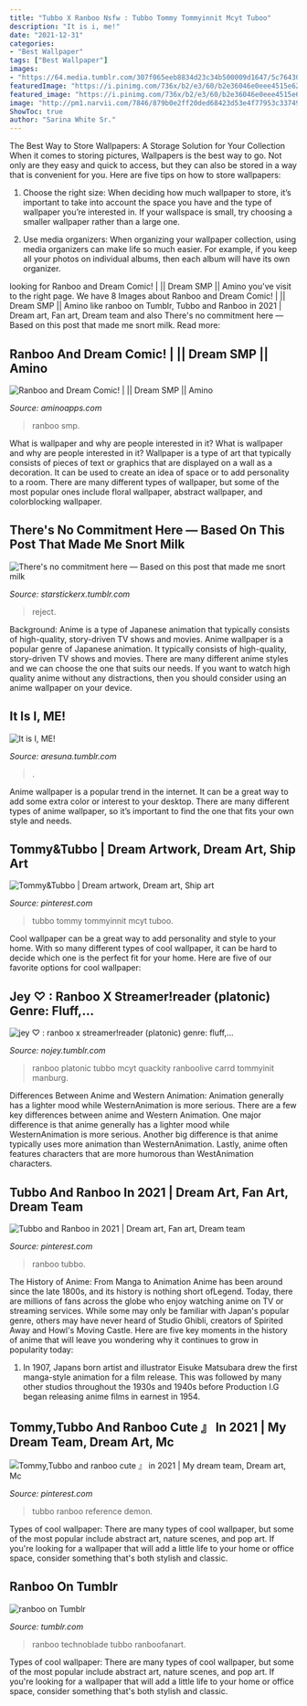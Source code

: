 ```yaml
---
title: "Tubbo X Ranboo Nsfw : Tubbo Tommy Tommyinnit Mcyt Tuboo"
description: "It is i, me!"
date: "2021-12-31"
categories:
- "Best Wallpaper"
tags: ["Best Wallpaper"]
images:
- "https://64.media.tumblr.com/307f065eeb8834d23c34b500009d1647/5c76430299432d1c-54/s1280x1920/071e4e8178b2f9ee7a08a98c1093c1629eb5e536.png"
featuredImage: "https://i.pinimg.com/736x/b2/e3/60/b2e36046e0eee4515e622c548c01f5f9.jpg"
featured_image: "https://i.pinimg.com/736x/b2/e3/60/b2e36046e0eee4515e622c548c01f5f9.jpg"
image: "http://pm1.narvii.com/7846/879b0e2ff20ded68423d53e4f77953c33749649er1-1536-2048v2_uhq.jpg"
ShowToc: true
author: "Sarina White Sr."
---
```



The Best Way to Store Wallpapers: A Storage Solution for Your Collection
When it comes to storing pictures, Wallpapers is the best way to go. Not only are they easy and quick to access, but they can also be stored in a way that is convenient for you. Here are five tips on how to store wallpapers:
1) Choose the right size: When deciding how much wallpaper to store, it’s important to take into account the space you have and the type of wallpaper you’re interested in. If your wallspace is small, try choosing a smaller wallpaper rather than a large one.

2) Use media organizers: When organizing your wallpaper collection, using media organizers can make life so much easier. For example, if you keep all your photos on individual albums, then each album will have its own organizer.

	

		
looking for Ranboo and Dream Comic! | || Dream SMP || Amino you've visit to the right page. We have 8 Images about Ranboo and Dream Comic! | || Dream SMP || Amino like ranboo on Tumblr, Tubbo and Ranboo in 2021 | Dream art, Fan art, Dream team and also There&#039;s no commitment here — Based on this post that made me snort milk. Read more:
		
    
## Ranboo And Dream Comic! | || Dream SMP || Amino

<img loading=lazy src="http://pm1.narvii.com/7846/879b0e2ff20ded68423d53e4f77953c33749649er1-1536-2048v2_uhq.jpg" onerror="this.onerror=null;this.src='https://tse4.mm.bing.net/th?id=OIP.khbp_KAEY3F_vHE5zosJRAHaJ4&amp;pid=15.1';" alt="Ranboo and Dream Comic! | || Dream SMP || Amino">

_Source: aminoapps.com_

>ranboo smp. 

	

What is wallpaper and why are people interested in it?
What is wallpaper and why are people interested in it?
Wallpaper is a type of art that typically consists of pieces of text or graphics that are displayed on a wall as a decoration. It can be used to create an idea of space or to add personality to a room. There are many different types of wallpaper, but some of the most popular ones include floral wallpaper, abstract wallpaper, and colorblocking wallpaper.

    
## There&#039;s No Commitment Here — Based On This Post That Made Me Snort Milk

<img loading=lazy src="https://64.media.tumblr.com/2bf97064aba497a2426d71da5c756ce7/27ed885d44ca0166-f3/s1280x1920/304b190665d5b4aca3dca086839dc67229b8ae72.png" onerror="this.onerror=null;this.src='https://tse4.mm.bing.net/th?id=OIP.fiHlWJdB_qJoWqWW5Ab6fgHaEK&amp;pid=15.1';" alt="There&#039;s no commitment here — Based on this post that made me snort milk">

_Source: starstickerx.tumblr.com_

>reject. 

	

Background: Anime is a type of Japanese animation that typically consists of high-quality, story-driven TV shows and movies.
Anime wallpaper is a popular genre of Japanese animation. It typically consists of high-quality, story-driven TV shows and movies. There are many different anime styles and we can choose the one that suits our needs. If you want to watch high quality anime without any distractions, then you should consider using an anime wallpaper on your device.

    
## It Is I, ME!

<img loading=lazy src="https://64.media.tumblr.com/307f065eeb8834d23c34b500009d1647/5c76430299432d1c-54/s1280x1920/071e4e8178b2f9ee7a08a98c1093c1629eb5e536.png" onerror="this.onerror=null;this.src='https://tse1.mm.bing.net/th?id=OIP.Q_1uhPoi9Jb40vvWG_5swQHaE0&amp;pid=15.1';" alt="It is I, ME!">

_Source: aresuna.tumblr.com_

>. 

	

Anime wallpaper is a popular trend in the internet. It can be a great way to add some extra color or interest to your desktop. There are many different types of anime wallpaper, so it’s important to find the one that fits your own style and needs.

    
## Tommy&amp;Tubbo | Dream Artwork, Dream Art, Ship Art

<img loading=lazy src="https://i.pinimg.com/736x/b7/ea/c6/b7eac640c261ed30d5f70d510f089d5a.jpg" onerror="this.onerror=null;this.src='https://tse1.mm.bing.net/th?id=OIP.dkl7qCPgq9Cd67KGAm3YAQHaHa&amp;pid=15.1';" alt="Tommy&amp;Tubbo | Dream artwork, Dream art, Ship art">

_Source: pinterest.com_

>tubbo tommy tommyinnit mcyt tuboo. 

	

Cool wallpaper can be a great way to add personality and style to your home. With so many different types of cool wallpaper, it can be hard to decide which one is the perfect fit for your home. Here are five of our favorite options for cool wallpaper: 

    
## Jey ♡ : Ranboo X Streamer!reader (platonic) Genre: Fluff,...

<img loading=lazy src="https://64.media.tumblr.com/1d653e1a42d276fe1a32754b5e1e763b/a1531c22ae4d700d-a1/s1280x1920/185413022477a8d957abd9c30a13c56518b47192.jpg" onerror="this.onerror=null;this.src='https://tse3.mm.bing.net/th?id=OIP.WVq3IyEY4K8EV97deh_5MgHaHa&amp;pid=15.1';" alt="jey ♡ : ranboo x streamer!reader (platonic) genre: fluff,...">

_Source: nojey.tumblr.com_

>ranboo platonic tubbo mcyt quackity ranboolive carrd tommyinit manburg. 

	

Differences Between Anime and Western Animation: Animation generally has a lighter mood while WesternAnimation is more serious.
There are a few key differences between anime and Western Animation. One major difference is that anime generally has a lighter mood while WesternAnimation is more serious. Another big difference is that anime typically uses more animation than WesternAnimation. Lastly, anime often features characters that are more humorous than WestAnimation characters.

    
## Tubbo And Ranboo In 2021 | Dream Art, Fan Art, Dream Team

<img loading=lazy src="https://i.pinimg.com/736x/b2/e3/60/b2e36046e0eee4515e622c548c01f5f9.jpg" onerror="this.onerror=null;this.src='https://tse4.mm.bing.net/th?id=OIP.J7H_XFx-vy8xL3ZD-LsNlAHaFP&amp;pid=15.1';" alt="Tubbo and Ranboo in 2021 | Dream art, Fan art, Dream team">

_Source: pinterest.com_

>ranboo tubbo. 

	

The History of Anime: From Manga to Animation
Anime has been around since the late 1800s, and its history is nothing short ofLegend. Today, there are millions of fans across the globe who enjoy watching anime on TV or streaming services. While some may only be familiar with Japan's popular genre, others may have never heard of Studio Ghibli, creators of Spirited Away and Howl's Moving Castle. Here are five key moments in the history of anime that will leave you wondering why it continues to grow in popularity today:
1) In 1907, Japans born artist and illustrator Eisuke Matsubara drew the first manga-style animation for a film release. This was followed by many other studios throughout the 1930s and 1940s before Production I.G began releasing anime films in earnest in 1954.

    
## Tommy,Tubbo And Ranboo Cute 』 In 2021 | My Dream Team, Dream Art, Mc

<img loading=lazy src="https://i.pinimg.com/736x/4b/df/90/4bdf90c4c0aed095877825b1d3b28267.jpg" onerror="this.onerror=null;this.src='https://tse3.mm.bing.net/th?id=OIP.NA6o71NfajfgJWpFZB3UwwHaJL&amp;pid=15.1';" alt="Tommy,Tubbo and ranboo cute 』 in 2021 | My dream team, Dream art, Mc">

_Source: pinterest.com_

>tubbo ranboo reference demon. 

	

Types of cool wallpaper:
There are many types of cool wallpaper, but some of the most popular include abstract art, nature scenes, and pop art. If you're looking for a wallpaper that will add a little life to your home or office space, consider something that's both stylish and classic.

    
## Ranboo On Tumblr

<img loading=lazy src="https://64.media.tumblr.com/23a56c5e331ccd5b399c6d23ee6c64fe/22b2e9057d92d6e3-71/s640x960/10d8fc36d582523e9e5244c2e575f82759b274e9.png" onerror="this.onerror=null;this.src='https://tse2.mm.bing.net/th?id=OIP.4SPNyu0lHjg8QUkVIXH4jQHaG_&amp;pid=15.1';" alt="ranboo on Tumblr">

_Source: tumblr.com_

>ranboo technoblade tubbo ranboofanart. 

	

Types of cool wallpaper:
There are many types of cool wallpaper, but some of the most popular include abstract art, nature scenes, and pop art. If you're looking for a wallpaper that will add a little life to your home or office space, consider something that's both stylish and classic.

